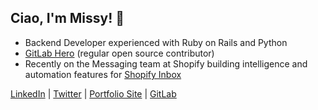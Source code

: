 ## Ciao, I'm Missy! 👋

- Backend Developer experienced with Ruby on Rails and Python
- [GitLab Hero](https://about.gitlab.com/community/heroes/members/) (regular open source contributor) 
- Recently on the Messaging team at Shopify building intelligence and automation features for [Shopify Inbox](https://www.shopify.com/inbox)

[LinkedIn](https://www.linkedin.com/in/missydavies/) | 
[Twitter](https://twitter.com/missy_davies_) | 
[Portfolio Site](https://missy-davies.github.io/) |
[GitLab](https://gitlab.com/missy-davies)
